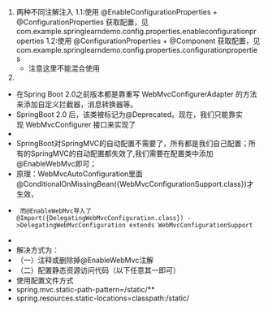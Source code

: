 1. 两种不同注解注入
  1.1:使用 @EnableConfigurationProperties + @ConfigurationProperties 获取配置，见 com.example.springlearndemo.config.properties.enableconfigurationproperties
  1.2:使用 @ConfigurationProperties + @Component 获取配置，见com.example.springlearndemo.config.properties.configurationproperties
   * 注意这里不能混合使用
2.
 * 在Spring Boot 2.0之前版本都是靠重写 WebMvcConfigurerAdapter 的方法来添加自定义拦截器，消息转换器等。
 * SpringBoot 2.0 后，该类被标记为@Deprecated。现在，我们只能靠实现 WebMvcConfigurer 接口来实现了
 *
 * SpringBoot对SpringMVC的自动配置不需要了，所有都是我们自己配置；所有的SpringMVC的自动配置都失效了,我们需要在配置类中添加@EnableWebMvc即可；
  * 原理：WebMvcAutoConfiguration里面@ConditionalOnMissingBean({WebMvcConfigurationSupport.class})才生效，
  *      而@EnableWebMvc导入了 @Import({DelegatingWebMvcConfiguration.class}) ->DelegatingWebMvcConfiguration extends WebMvcConfigurationSupport
 *
 * 解决方式为：
 * （一）注释或删除掉@EnableWebMvc注解
 * （二）配置静态资源访问代码（以下任意其一即可）
 *  使用配置文件方式
 * spring.mvc.static-path-pattern=/static/**
 * spring.resources.static-locations=classpath:/static/
